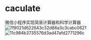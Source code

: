 # caculate
微信小程序实现简易计算器和科学计算器
![7f9021d622643c32d88a3c3cabc0621](https://user-images.githubusercontent.com/99068236/226560453-2a8c5e8c-43ee-4213-aebc-105db7a58b25.png)
![11c984b3735576d3ad47afd2771296c](https://user-images.githubusercontent.com/99068236/226560493-5f596b15-463b-437c-b0cd-0a2038a3c834.png)
